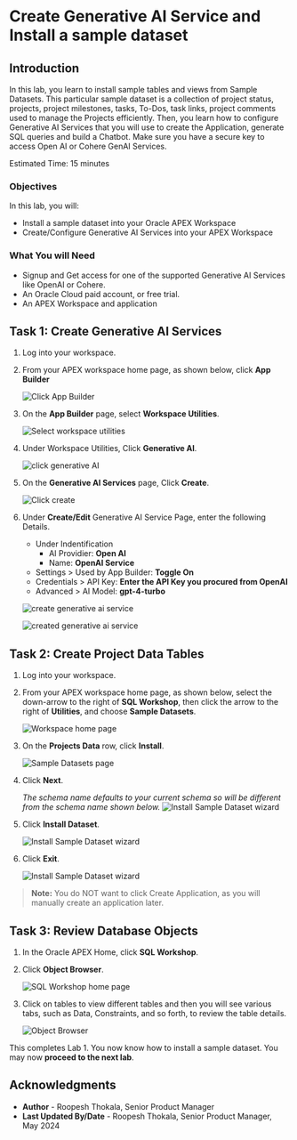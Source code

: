 # Create Generative AI Service and Install a sample dataset

## Introduction

In this lab, you learn to install sample tables and views from Sample Datasets. This particular sample dataset is a collection of project status, projects, project milestones, tasks, To-Dos, task links, project comments used to manage the Projects efficiently. Then, you learn how to configure Generative AI Services that you will use to create the Application, generate SQL queries and build a Chatbot. Make sure you have a secure key to access Open AI or Cohere GenAI Services.

Estimated Time: 15 minutes

### Objectives
In this lab, you will:
- Install a sample dataset into your Oracle APEX Workspace
- Create/Configure Generative AI Services into your APEX Workspace

### What You will Need
- Signup and Get access for one of the supported Generative AI Services like OpenAI or Cohere.
- An Oracle Cloud paid account, or free trial.
- An APEX Workspace and application

## Task 1: Create Generative AI Services

1. Log into your workspace.

2. From your APEX workspace home page, as shown below, click **App Builder**

    ![Click App Builder](./images/click-app-builder.png " ")

3. On the **App Builder** page, select **Workspace Utilities**.

    ![Select workspace utilities](./images/select-workspace-utilities.png " ")

4. Under Workspace Utilities, Click **Generative AI**.

    ![click generative AI](./images/click-generative-ai.png " ")

5. On the **Generative AI Services** page, Click **Create**.

    ![Click create](./images/click-create.png " ")

6. Under **Create/Edit** Generative AI Service Page, enter the following Details.
    - Under Indentification
      - AI Providier: **Open AI**
      - Name: **OpenAI Service**
    - Settings > Used by App Builder: **Toggle On**
    - Credentials > API Key: **Enter the API Key you procured from OpenAI**
    - Advanced > AI Model: **gpt-4-turbo**

    ![create generative ai service](./images/create-gen-ai-service.png " ")

    ![created generative ai service](./images/genai-service-created.png " ")

## Task 2: Create Project Data Tables

1. Log into your workspace.
2. From your APEX workspace home page, as shown below, select the down-arrow to the right of  **SQL Workshop**, then click the arrow to the right of  **Utilities**, and choose **Sample Datasets**.

    ![Workspace home page](./images/navigate-sample-dataset.png " ")

3. On the **Projects Data** row, click **Install**.

    ![Sample Datasets page](./images/select-project-dataset.png " ")

4. Click **Next**.

   *The schema name defaults to your current schema so will be different from the schema name shown below.*
    ![Install Sample Dataset wizard](./images/manage-sample-dataset.png " ")

5. Click **Install Dataset**.

    ![Install Sample Dataset wizard](./images/install-sample-dataset.png " ")

6. Click **Exit**.

    ![Install Sample Dataset wizard](./images/load-sample-dataset-results.png " ")

>**Note:** You do NOT want to click Create Application, as you will manually create an application later.

## Task 3: Review Database Objects

1. In the Oracle APEX Home, click **SQL Workshop**.

2. Click **Object Browser**.

    ![SQL Workshop home page](./images/navigate-to-object-browser.png " ")

3. Click on tables to view different tables and then you will see various tabs, such as Data, Constraints, and so forth, to review the table details.

    ![Object Browser](./images/explore-tables.png " ")

This completes Lab 1. You now know how to install a sample dataset. You may now **proceed to the next lab**.

## Acknowledgments

- **Author** - Roopesh Thokala, Senior Product Manager
- **Last Updated By/Date** - Roopesh Thokala, Senior Product Manager, May 2024
